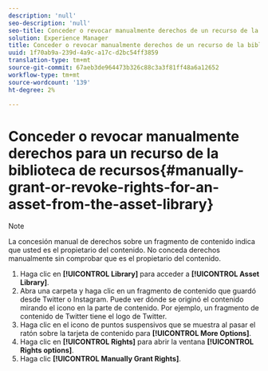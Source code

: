 ```yaml
---
description: 'null'
seo-description: 'null'
seo-title: Conceder o revocar manualmente derechos de un recurso de la biblioteca de recursos
solution: Experience Manager
title: Conceder o revocar manualmente derechos de un recurso de la biblioteca de recursos
uuid: 1f70ab9a-239d-4a9c-a17c-d2bc54ff3859
translation-type: tm+mt
source-git-commit: 67aeb3de964473b326c88c3a3f81ff48a6a12652
workflow-type: tm+mt
source-wordcount: '139'
ht-degree: 2%

---
```



# Conceder o revocar manualmente derechos para un recurso de la biblioteca de recursos{#manually-grant-or-revoke-rights-for-an-asset-from-the-asset-library}

>[!NOTE]
>
>La concesión manual de derechos sobre un fragmento de contenido indica que usted es el propietario del contenido. No conceda derechos manualmente sin comprobar que es el propietario del contenido.

1. Haga clic en **[!UICONTROL Library]** para acceder a **[!UICONTROL Asset Library]**.
1. Abra una carpeta y haga clic en un fragmento de contenido que guardó desde Twitter o Instagram. Puede ver dónde se originó el contenido mirando el icono en la parte de contenido. Por ejemplo, un fragmento de contenido de Twitter tiene el logo de Twitter.
1. Haga clic en el icono de puntos suspensivos que se muestra al pasar el ratón sobre la tarjeta de contenido para **[!UICONTROL More Options]**.
1. Haga clic en **[!UICONTROL Rights]** para abrir la ventana **[!UICONTROL Rights options]**.
1. Haga clic **[!UICONTROL Manually Grant Rights]**.
